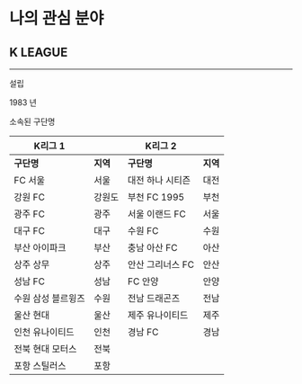 # 나의 관심 분야

## K LEAGUE
***
설립

  1983 년
  
소속된 구단명

|**K리그 1**||**K리그 2**||
|-------|----|-------|---|
|**구단명** | **지역**|**구단명** | **지역**|
|FC 서울 | 서울 |대전 하나 시티즌 | 대전 |
|강원 FC | 강원도 |부천 FC 1995 | 부천 |
|광주 FC | 광주 |서울 이랜드 FC | 서울 |
|대구 FC | 대구 |수원 FC | 수원 |
|부산 아이파크 | 부산 |충남 아산 FC | 아산 |
|상주 상무 | 상주 |안산 그리너스 FC | 안산|
|성남 FC | 성남 |FC 안양 | 안양 |
|수원 삼성 블르윙즈 | 수원|전남 드래곤즈 | 전남 |
|울산 현대 | 울산 |제주 유나이티드 | 제주 |
|인천 유나이티드 | 인천|경남 FC | 경남 |
|전북 현대 모터스 | 전북 |||
|포항 스틸러스 | 포항 |||
